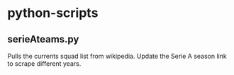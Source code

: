 # python-scripts

## serieAteams.py 
Pulls the currents squad list from wikipedia. Update the Serie A season link 
to scrape different years.
 

